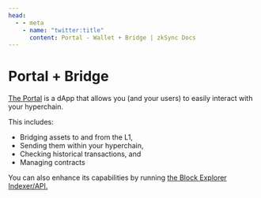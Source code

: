 ```yaml
---
head:
  - - meta
    - name: "twitter:title"
      content: Portal - Wallet + Bridge | zkSync Docs
---
```


# Portal + Bridge

[The Portal](https://github.com/matter-labs/dapp-portal) is a dApp that allows you (and your users) to easily interact with your hyperchain.

This includes:

- Bridging assets to and from the L1,
- Sending them within your hyperchain,
- Checking historical transactions, and
- Managing contracts

You can also enhance its capabilities by running [the Block Explorer Indexer/API.](./block-explorer.md)
